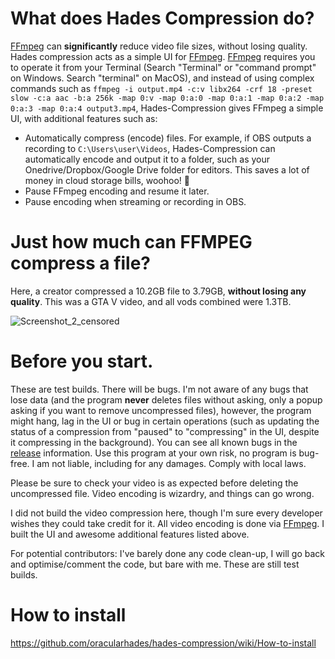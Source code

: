 # What does Hades Compression do?
[FFmpeg](https://ffmpeg.org/) can **significantly** reduce video file sizes, without losing quality. Hades compression acts as a simple UI for [FFmpeg](https://ffmpeg.org/). [FFmpeg](https://ffmpeg.org/) requires you to operate it from your Terminal (Search "Terminal" or "command prompt" on Windows. Search "terminal" on MacOS), and instead of using complex commands such as ```ffmpeg -i output.mp4 -c:v libx264 -crf 18 -preset slow -c:a aac -b:a 256k -map 0:v -map 0:a:0 -map 0:a:1 -map 0:a:2 -map 0:a:3 -map 0:a:4 output3.mp4```, Hades-Compression gives FFmpeg a simple UI, with additional features such as:
- Automatically compress (encode) files. For example, if OBS outputs a recording to ```C:\Users\user\Videos```, Hades-Compression can automatically encode and output it to a folder, such as your Onedrive/Dropbox/Google Drive folder for editors. This saves a lot of money in cloud storage bills, woohoo! 🎉
- Pause FFmpeg encoding and resume it later.
- Pause encoding when streaming or recording in OBS.

# Just how much can FFMPEG compress a file?

Here, a creator compressed a 10.2GB file to 3.79GB, **without losing any quality**. This was a GTA V video, and all vods combined were 1.3TB.

![Screenshot_2_censored](https://github.com/oracularhades/hades-compression/assets/91714073/7929773a-b32e-4ffb-a0d5-b86f815ac8c2)

# Before you start.
These are test builds. There will be bugs. I'm not aware of any bugs that lose data (and the program **never** deletes files without asking, only a popup asking if you want to remove uncompressed files), however, the program might hang, lag in the UI or bug in certain operations (such as updating the status of a compression from "paused" to "compressing" in the UI, despite it compressing in the background). You can see all known bugs in the [release](https://github.com/oracularhades/hades-compression/releases) information. Use this program at your own risk, no program is bug-free. I am not liable, including for any damages. Comply with local laws.

Please be sure to check your video is as expected before deleting the uncompressed file. Video encoding is wizardry, and things can go wrong.

I did not build the video compression here, though I'm sure every developer wishes they could take credit for it. All video encoding is done via [FFmpeg](https://ffmpeg.org/). I built the UI and awesome additional features listed above.

For potential contributors: I've barely done any code clean-up, I will go back and optimise/comment the code, but bare with me. These are still test builds.

# How to install
https://github.com/oracularhades/hades-compression/wiki/How-to-install
